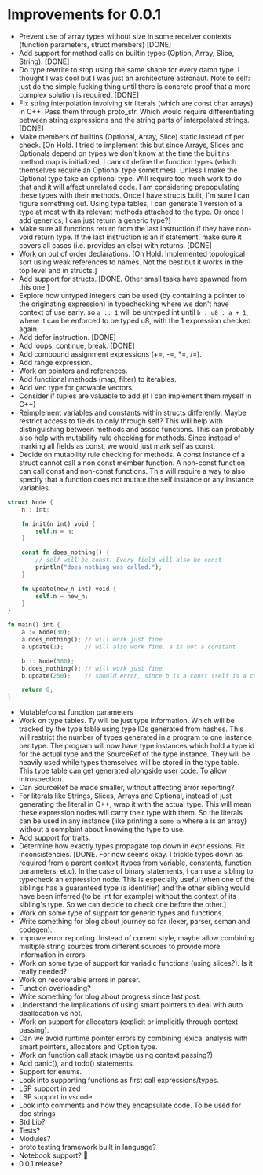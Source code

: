 # Improvements for 0.0.1
- Prevent use of array types without size in some receiver contexts (function parameters, struct members) [DONE]
- Add support for method calls on builtin types (Option, Array, Slice, String). [DONE]
- Do type rewrite to stop using the same shape for every damn type. I thought I was cool but I was just an architecture astronaut. Note to self: just do the simple fucking thing until there is concrete proof that a more complex solution is required. [DONE]
- Fix string interpolation involving str literals (which are const char arrays) in C++. Pass them through proto_str. Which would require differentiating between string expressions and the string parts of interpolated strings. [DONE]
- Make members of builtins (Optional, Array, Slice) static instead of per check. [On Hold. I tried to implement this but since Arrays, Slices and Optionals depend on types we don't know at the time the builtins method map is initialized, I cannot define the function types (which themselves require an Optional type sometimes). Unless I make the Optional type take an optional type. Will require too much work to do that and it will affect unrelated code. I am considering prepopulating these types with their methods. Once I have structs built, I'm sure I can figure something out. Using type tables, I can generate 1 version of a type at most with its relevant methods attached to the type. Or once I add generics, I can just return a generic type?]
- Make sure all functions return from the last instruction if they have non-void return type. If the last instruction is an if statement, make sure it covers all cases (i.e. provides an else) with returns. [DONE]
- Work on out of order declarations. [On Hold. Implemented topological sort using weak references to names. Not the best but it works in the top level and in structs.]
- Add support for structs. [DONE. Other small tasks have spawned from this one.]
- Explore how untyped integers can be used (by containing a pointer to the originating expression) in typechecking where we don't have context of use early. so `a :: 1` will be untyped int until `b : u8 : a + 1`, where it can be enforced to be typed u8, with the 1 expression checked again.
- Add defer instruction. [DONE]
- Add loops, continue, break. [DONE]
- Add compound assignment expressions (+=, -=, *=, /=).
- Add range expression.
- Work on pointers and references.
- Add functional methods (map, filter) to iterables.
- Add Vec<T> type for growable vectors.
- Consider if tuples are valuable to add (if I can implement them myself in C++)
- Reimplement variables and constants within structs differently. Maybe restrict access to fields to only through self? This will help with distinguishing between methods and assoc functions. This can probably also help with mutability rule checking for methods. Since instead of marking all fields as const, we would just mark self as const.
- Decide on mutability rule checking for methods. A const instance of a struct cannot call a non const member function. A non-const function can call const and non-const functions. This will require a way to also specify that a function does not mutate the self instance or any instance variables.
```rs
struct Node {
    n : int;

    fn init(n int) void {
        self.n = n;
    }

    const fn does_nothing() {
        // self will be const. Every field will also be const
        println("does nothing was called.");
    }

    fn update(new_n int) void {
        self.n = new_n;
    }
}

fn main() int {
    a := Node(30);
    a.does_nothing(); // will work just fine
    a.update(1);      // will also work fine. a is not a constant

    b :: Node(500);
    b.does_nothing(); // will work just fine
    b.update(250);    // should error, since b is a const (self is a const)

    return 0;
}
```
- Mutable/const function parameters
- Work on type tables. Ty will be just type information. Which will be tracked by the type table using type IDs generated from hashes. This will restrict the number of types generated in a program to one instance per type. The program will now have type instances which hold a type id for the actual type and the SourceRef of the type instance. They will be heavily used while types themselves will be stored in the type table. This type table can get generated alongside user code. To allow introspection.
- Can SourceRef be made smaller, without affecting error reporting?
- For literals like Strings, Slices, Arrays and Optional, instead of just generating the literal in C++, wrap it with the actual type. This will mean these expression nodes will carry their type with them. So the literals can be used in any instance (like printing a `some a` where a is an array) without a complaint about knowing the type to use.
- Add support for traits.
- Determine how exactly types propagate top down in expr essions. Fix inconsistencies. [DONE. For now seems okay. I trickle types down as required from a parent context (types from variable, constants, function parameters, et.c). In the case of binary statements, I can use a sibling to typecheck an expression node. This is especially useful when one of the siblings has a guaranteed type (a identifier) and the other sibling would have been inferred (to be int for example) without the context of its sibling's type. So we can decide to check one before the other.]
- Work on some type of support for generic types and functions.
- Write something for blog about journey so far (lexer, parser, seman and codegen).
- Improve error reporting. Instead of current style, maybe allow combining multiple string sources from different sources to provide more information in errors.
- Work on some type of support for variadic functions (using slices?). Is it really needed?
- Work on recoverable errors in parser.
- Function overloading?
- Write something for blog about progress since last post.
- Understand the implications of using smart pointers to deal with auto deallocation vs not.
- Work on support for allocators (explicit or implicitly through context passing).
- Can we avoid runtime pointer errors by combining lexical analysis with smart pointers, allocators and Option type.
- Work on function call stack (maybe using context passing?)
- Add panic(), and todo() statements.
- Support for enums.
- Look into supporting functions as first call expressions/types.
- LSP support in zed
- LSP support in vscode
- Look into comments and how they encapsulate code. To be used for doc strings
- Std Lib?
- Tests?
- Modules?
- proto testing framework built in language?
- Notebook support? 👀
- 0.0.1 release?

